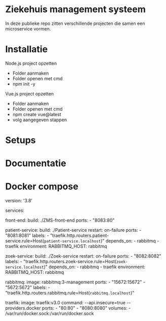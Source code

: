 # Ziekehuis management systeem
In deze publieke repo zitten verschillende projecten die samen een microservice vormen.

# Installatie
Node.js project opzetten
* Folder aanmaken
* Folder openen met cmd
* npm init -y

Vue.js project opzetten
* Folder aanmaken
* Folder openen met cmd
* npm create vue@latest
* volg aangegeven stappen
  
# Setups


# Documentatie


# Docker compose

version: '3.8'

services:

  front-end:
    build: ./ZMS-front-end
    ports:
      - "8083:80"

  patient-service:
    build: ./Patient-service
    restart: on-failure
    ports:
      - "8081:8081"
    labels:
      - "traefik.http.routers.patient-service.rule=Host(`patient-service.localhost`)"
    depends_on:
      - rabbitmq
      - traefik
    environment:
      RABBITMQ_HOST: rabbitmq
  
  zoek-service:
    build: ./Zoek-service
    restart: on-failure
    ports:
      - "8082:8082"
    labels:
      - "traefik.http.routers.zoek-service.rule=Host(`zoek-service.localhost`)"
    depends_on:
      - rabbitmq
      - traefik
    environment:
      RABBITMQ_HOST: rabbitmq

  rabbitmq:
    image: rabbitmq:3-management
    ports:
      - "15672:15672"
      - "5672:5672"
    labels:
      - "traefik.http.routers.rabbitmq.rule=Host(`rabbitmq.localhost`)"

  traefik:
    image: traefik:v3.0
    command: --api.insecure=true --providers.docker
    ports:
      - "80:80"
      - "8080:8080"
    volumes:
      - /var/run/docker.sock:/var/run/docker.sock

